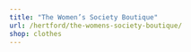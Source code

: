 ```yaml
---
title: "The Women’s Society Boutique"
url: /hertford/the-womens-society-boutique/
shop: clothes
---
```

